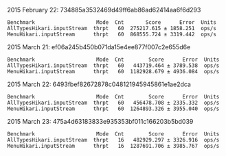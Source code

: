 2015 February 22: 734885a3532469d49ff6ab86ad62414aa6f6d293
```
Benchmark                    Mode  Cnt       Score      Error  Units
AllTypesHikari.inputStream  thrpt   60  275217.615 ± 1858.251  ops/s
MenuHikari.inputStream      thrpt   60  868555.724 ± 3319.442  ops/s
```

2015 March 21: ef06a245b450b071da15e4ee877f007c2e655d6e
```
Benchmark                    Mode  Cnt        Score      Error  Units
AllTypesHikari.inputStream  thrpt   60   443719.464 ± 3789.538  ops/s
MenuHikari.inputStream      thrpt   60  1182928.679 ± 4936.084  ops/s
```

2015 March 22: 6493fbef82672878c048121945945861e1ae2dca
```
Benchmark                    Mode  Cnt        Score      Error  Units
AllTypesHikari.inputStream  thrpt   60   456478.708 ± 2335.332  ops/s
MenuHikari.inputStream      thrpt   60  1264893.326 ± 3955.040  ops/s
```

2015 March 23: 475a4d63183833e935353bf011c166203b5bd039
```
Benchmark                    Mode  Cnt        Score      Error  Units
AllTypesHikari.inputStream  thrpt   16   482929.297 ± 3326.916  ops/s
MenuHikari.inputStream      thrpt   16  1287691.706 ± 3985.767  ops/s
```

